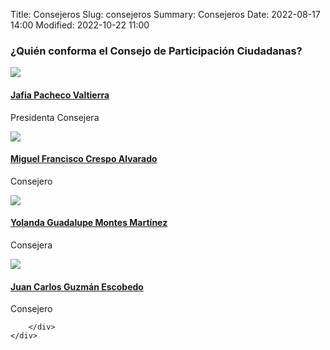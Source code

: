 Title: Consejeros
Slug: consejeros
Summary: Consejeros
Date: 2022-08-17 14:00
Modified: 2022-10-22 11:00

<!-- Consejeros -->
<div class="clearfix" id="consejeros">
    <div class="container">
        <h3>¿Quién conforma el Consejo de Participación Ciudadanas?</h3>
        <div class="row">
            <div class="col-lg-4 consejero">
                <a href="/consejeros/jafia-pacheco-valtierra/">
                    <img class="rounded-circle" src="/theme/images/cpc-jpv-150x150.jpg">
                    <h4 class="nombre">Jafia Pacheco Valtierra</h4>
                </a>
                <p class="puesto">Presidenta Consejera</p>
            </div>
            <div class="col-lg-4 consejero">
                <a href="/consejeros/miguel-francisco-crespo-alvarado/">
                    <img class="rounded-circle" src="/theme/images/cpc-mfca-150x150.jpg">
                    <h4 class="nombre">Miguel Francisco Crespo Alvarado</h4>
                </a>
                <p class="puesto">Consejero</p>
            </div>
            <div class="col-lg-4 consejero">
                <a href="/consejeros/yolanda-guadalupe-montes-martinez/">
                    <img class="rounded-circle" src="/theme/images/cpc-ygmm.jpg">
                    <h4 class="nombre">Yolanda Guadalupe Montes Martínez</h4>
                </a>
                <p class="puesto">Consejera</p>
            </div>
            <div class="col-lg-4 consejero">
                <a href="/consejeros/juan-carlos-guzman-escobedo/">
                    <img class="rounded-circle" src="/theme/images/cpc-jcge-150x150.jpg">
                    <h4 class="nombre">Juan Carlos Guzmán Escobedo</h4>
                </a>
                <p class="puesto">Consejero</p>
            </div>

        </div>
    </div>
</div>
